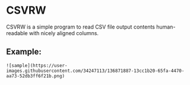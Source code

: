 # CSVRW

CSVRW is a simple program to read CSV file output contents human-readable with nicely aligned columns.

## Example:

```
![sample](https://user-images.githubusercontent.com/34247113/136871887-13cc1b20-65fa-4470-aa73-52db3ff6f21b.png)

```
